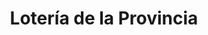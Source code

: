 ---
title: "Lotería de la Provincia"
url: /martinez/loteria-de-la-provincia-hipolito-yrigoyen/
shop: lotería
---